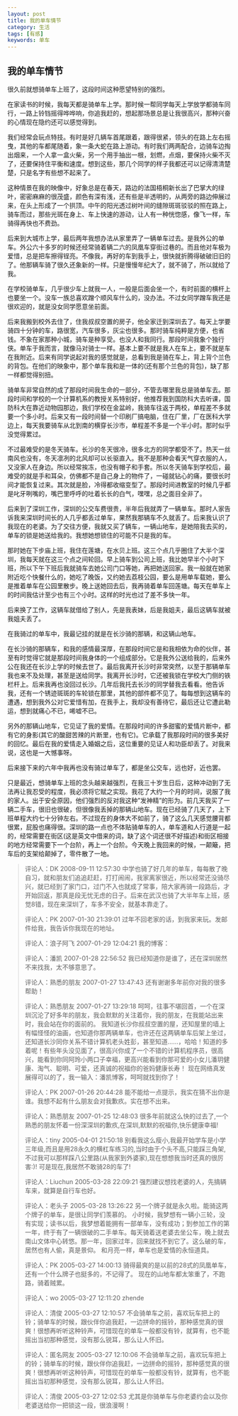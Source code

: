 ```yaml
---
layout: post
title: 我的单车情节
category: 生活
tags: [有感]
keywords: 单车
---
```


## 我的单车情节


很久前就想骑单车上班了，这段时间这种愿望特别的强烈。

在家读书的时候，我每天都是骑单车上学。那时候一帮同学每天上学放学都骑车同行，一路上铃铛摇得哗哗响，你追我赶的，想起那场景总是让我很高兴，那种兴奋的心情现在隐约还可以感觉得到。

我们经常会玩点特技。有时是好几辆车首尾跟着，跟得很紧，领头的在路上左右摇曳，其他的车都尾随着，象一条大蛇在路上游动。有时我们两两配合，边骑车边掏出烟来，一个人拿一盒火柴，另一个用手抽出一根，划燃，点烟，要保持火柴不灭了，还要保持住平衡和速度。想到这些，那几个同学的样子我都还可以记得清清楚楚，只是名字有些想不起来了。

这种情景在我的映像中，好象总是在春天，路边的法国梧桐新长出了巴掌大的绿叶，密密麻麻的很茂盛，颜色有深有浅，还有些是半透明的，从两旁的路边伸展过来，在头上形成了一个拱顶。中午的阳光透过树叶间的缝隙斑斑驳驳的照在路上，骑车而过，那些光斑在身上、车上快速的游动，让人有一种恍惚感，像飞一样，车骑得再快也不费劲。

后来到大城市上学，最后两年我想办法从家里弄了一辆单车过去。是我外公的单车。外公六十多岁的时候还经常骑着辆二六的凤凰车穿街过巷的。而且他对车极为爱惜，总是把车擦得锃亮。不像我，再好的车到我手上，很快就折腾得破破旧旧的了。他那辆车骑了很久还象新的一样。只是慢慢年纪大了，就不骑了，所以就给了我。

在学校骑单车，几乎很少车上就我一人，一般是后面会坐一个，有时前面的横杆上也要坐一个。没车一族总喜欢蹭个顺风车什么的，没办法。不过女同学蹭车我还是很欢迎的，就是没女同学愿意坐前面。

后来我搬到校外去住了，住我叔叔空置的房子，他全家迁到深圳去了。每天上学要骑四十分钟的车，路很宽，汽车很多，灰尘也很多。那时骑车纯粹是方便，也省钱。不象在家那种小城，骑车是种享受。也没人和我同行。那段时间我象个独行侠。单车于我而言，就像马对骑士一样。基本上要不就是我人在车上，要不就是车在我附近。后来有同学说起对我的感觉就是，总看到我是骑在车上，背上背个兰色的背包。在他们的映象中，那个单车我和是一体的(还有那个兰色的背包)，缺了那一样都觉得别扭。

骑单车非常自然的成了那段时间我生命的一部分，不管去哪里我总是骑单车去。那段时间和学校的一个计算机系的教授关系特别好，他推荐我到国防科大去听课，国防科大在靠近动物园那边，我们学校在金盆岭，我骑车往返于两校，单程差不多就要一个多小时。后来又有一段时间替一个印刷厂搞电脑，住在厂里，厂在医科大学边上，每天我要骑车从北到南的横穿长沙市，单程差不多是一个半小时。那时似乎没觉得累过。

不过最难受的是冬天骑车。长沙的冬天很冷，很多北方的同学都受不了。热天一丝南风也没有，冬天凛冽的北风却可以长驱直入。我不是那种会看天气穿衣服的人，又没家人在身边。所以经常挨冻，也没有帽子和手套。所以冬天骑车到学校后，最难受的就是手和耳朵，仿佛都不是自己身上的物件了，一碰就钻心的痛，要很长时间才能恢复过来。其次就是脸，冷得都收缩变型了。那段时间进教室的时候几乎都是叱牙咧嘴的，嘴巴里呼呼的吐着长长的白气，嘿嘿，总之面目全非了。

后来到了深圳工作，深圳的公交车费很贵，半年后我就弄了一辆单车。那时人家告诉我来深圳时间长的人几乎都丢过单车，果然我那辆车不久就丢了。后来我认识了我现在的老婆。为了交往方便，我就又买了辆车，一辆山地车，是她陪我去买的，单车的锁是她送给我的。我想她想锁住的可能不只是我的车。 

那时她在下步庙上班，我住在莲塘，在水贝上班。这三个点几乎圈住了大半个深圳，我每天就在这三个点之间轮回。早上骑车到公司上班，我比她早半个小时下班，所以下午下班后我就骑车去她公司门口等她，再把她送回家。我一般就在她家附近吃个快餐什么的，她吃了晚饭，又约她去荔枝公园，要么是用单车载她，要么是推着单车在公园里散步。晚上送她回去后，我再骑着单车回莲塘。每天在单车上的时间我估计至少也有三个小时。这样的时光也过了差不多快一年。

后来换了工作，这辆车就借给了别人，先是我表妹，后是我姐夫，最后这辆车就被我姐夫丢了。

在我骑过的单车中，我最记挂的就是在长沙骑的那辆，和这辆山地车。

在长沙骑的那辆车，和我的感情最深厚，在那段时间它是和我相依为命的伙伴，甚至有时觉得它就是那段时间我身体的一个组成部分。它是我外公送给我的，后来外公在我还在长沙上学的时候去世了。最后我离开长沙时非常突然，以至于那辆单车我也来不及处理，甚至是送给同学。我离开长沙时，它还被我锁在学校大门侧的铁栏杆上。后来我再也没回过长沙。几年后我托去长沙的同学替我去看看。他告诉我，还有一个锈迹斑斑的车轮锁在那里，其他的部件都不见了。每每想到这辆车的遭遇，想到我外公对它爱惜有加，在我手上，我却没有善待它，最后还让它遭此勒运，想到就痛心不已，唏嘘不已。

另外的那辆山地车，它见证了我的爱情。在那段时间的许多甜蜜的爱情片断中，都有它的身影(其它的酸甜苦辣的片断里，也有它)。它承载了我那段时间的很多美好的回忆。最后在我的爱情走入婚姻之后，这位重要的见证人和功臣却丢了。对我来说，这也是一大憾事呀。

后来接下来的六年中我再也没有骑过单车了，都是坐公交车，远也好，近也罢。

只是最近，想骑单车上班的念头越来越强烈，在我三十岁生日后，这种冲动到了无法再让我忍受的程度，我必须将它赋之实现。我花了大约一个月的时间，说服了我的家人。出于安全原因，他们强烈的反对我这种”发神精”的形为。前几天我买了一辆二手车，很旧也很破，但很像我丢掉的那辆山地车。现在已经骑了几天了，上下班单程大约七十分钟左右。不过现在的身体大不如前了，骑了这么几天感觉腰背都很累，屁股也痛得很。深圳的路一点也不体贴骑单车的人，单车道和人行道是一起的，经常需要在街区(这是英文中借来的词，缺了这个词还很不好描述)和街区相接的地方经常需要下一个台阶，再上一个台阶。今天晚上我回来的时候，一颠簸，把车后的支架给颠掉了，零件散了一地。 

> 评论人：DK 2008-09-11 12:57:30 中学也骑了好几年的单车，每每散了晚自习，就和朋友们追追赶赶，打打闹闹，我家离家很近，所以经常还没骑尽兴，就已经到了家门口，过门不入也就成了常事，陪大家再骑一段路后，才开始回返，那真是段无忧无虑的日子。后来在武汉也骑了大半年车上班，感觉8错，现在来深圳了，车多不安全，就基本靠走了。
> 
> 评论人：PK 2007-01-30 21:39:01 过年不回老家的话，到我家来玩。发邮件给我，我告诉你我现在的地址。
> 
> 评论人：浪子阿飞 2007-01-29 12:04:21 我的博客：
> 
> 评论人：潘凯 2007-01-28 22:56:52 我已经知道你是谁了，还在深圳居然不来找我，太不够意思了。
> 
> 评论人：熟悉的朋友 2007-01-27 13:47:43 还有谢谢多年前你对我的很多帮助！
> 
> 评论人：熟悉朋友 2007-01-27 13:29:18 呵呵，往事不堪回首，一个在深圳沉沦了好多年的朋友，我会默默的关注着你，我的朋友，在我能站出来时，我会站在你的面前的。 我知道长沙你叔叔空置的屋，还知屋里的墙上有幅怪怪的油画，也知道你那两辆单车，也许还在这两辆单车后架上坐过，还知道长沙同你关系不错计算机老头姓彭，甚至知道……，哈哈！知道的多着呢！有些年头没见面了，很高兴你成了一个不错的计算机程序员，很高兴，能看到你同阿玲小两口子幸福，更高兴能看到你那可爱的小女儿潘玥健康、淘气、聪明、可爱，还真诚的祝福你的爸妈健康长寿！ 现在网络真发展得可以的了，我一输入：潘凯博客，呵呵就找到你了！
> 
> 评论人：PK 2007-01-26 20:44:28 能不能给一点提示，我实在猜不出你是谁。我想不起有什么朋友会对我歉疚。实在想不出来。
> 
> 评论人：熟悉朋友 2007-01-25 12:48:03 很多年前就这么快的过去了,一个熟悉的朋友怀着一份深深圳的歉疚,在深圳,默默的祝福你,快乐健康幸福!
> 
> 评论人：tiny 2005-04-01 21:50:18 别看我这么瘦小,我最开始学车是小学三年级,而且是用28永久的横杠车练习的,当时由于个头不高,只能踩三角架,不过我可以那样踩八公里路(从我家到外婆家),现在想想我当时还真的很厉害:)! 可是现在,我居然不敢骑28的车了!
> 
> 评论人：Liuchun 2005-03-28 22:09:21 强烈建议想找老婆的人，先搞辆车来，就算是自行车也好。
> 
> 评论人：老头子 2005-03-28 13:26:22 另一个牌子就是永久啦。能骑这两个牌子的单车，是很让同学们羡慕的。 小时候，我梦想有一辆小三轮，没有实现；读书以后，我梦想着能拥有一部单车，没有成功；到参加工作的第一年，终于有了一辆很破的二手单车。每天骑着送老婆去坐公车，晚上就去南山文体中心转悠。那一年，回家过年，回来就找不到它了。这么破的车，居然也有人偷，真是景仰。 和月亮一样，单车也是爱情的永恒道具。
> 
> 评论人：PK 2005-03-27 14:00:13 骑得最爽的是以前的28式的凤凰单车，还有一个什么牌子也挺多的，不记得了。 现在的山地车都太笨重了，不跑路，骑着贼累。
> 
> 评论人：wo 2005-03-27 12:11:20 zhende
> 
> 评论人：清俊 2005-03-27 12:10:57 不会骑单车之前，喜欢玩车把上的铃；骑单车的时候，跟伙伴你追我赶，一边拼命的摇铃，那种感觉真的很爽！很想再听听这种铃声，可惜现在的单车一般都没有铃，就算有，也不能摇出当初那种感觉，没有那么锐耳，那么让人怀旧。
> 
> 评论人：匿名网友 2005-03-27 12:10:06 不会骑单车之前，喜欢玩车把上的铃；骑单车的时候，跟伙伴你追我赶，一边拼命的摇铃，那种感觉真的很爽！很想再听听这种铃声，可惜现在的单车一般都没有铃，就算有，也不能摇出当初那种感觉，没有那么锐耳，那么让人怀旧。
> 
> 评论人：清俊 2005-03-27 12:02:53 尤其是你骑单车与你老婆约会以及你老婆送给你一把锁这一段，很浪漫啊！